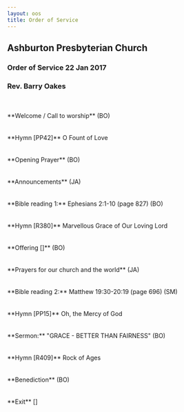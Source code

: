 ```yaml
---
layout: oos
title: Order of Service
---
```

## Ashburton Presbyterian Church

### Order of Service 22 Jan 2017


### Rev. Barry Oakes

<br>
<br>
**Welcome / Call to worship** (BO)
<br>
<br>
<br>
**Hymn [PP42]** O Fount of Love
<br>
<br>
<br>
**Opening Prayer** (BO)
<br>
<br>
<br>
**Announcements** (JA)
<br>
<br>
<br>
**Bible reading 1:** Ephesians 2:1-10 (page 827)  (BO)
<br>
<br>
<br>
**Hymn [R380]** Marvellous Grace of Our Loving Lord
<br>
<br>
<br>
**Offering []** (BO)
<br>
<br>
<br>
**Prayers for our church and the world** (JA)
<br>
<br>
<br>
**Bible reading 2:** Matthew 19:30-20:19 (page 696)  (SM)
<br>
<br>
<br>
**Hymn [PP15]** Oh, the Mercy of God
<br>
<br>
<br>
**Sermon:** "GRACE - BETTER THAN FAIRNESS"  (BO) 
<br>
<br>
<br>
**Hymn [R409]** Rock of Ages
<br>
<br>
<br>
**Benediction** (BO)
<br>
<br>
<br>
**Exit** []



